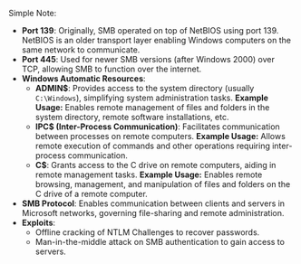 
Simple Note:

- **Port 139**: Originally, SMB operated on top of NetBIOS using port 139. NetBIOS is an older transport layer enabling Windows computers on the same network to communicate.
- **Port 445**: Used for newer SMB versions (after Windows 2000) over TCP, allowing SMB to function over the internet.
- **Windows Automatic Resources**: 
  - **ADMIN$**: Provides access to the system directory (usually `C:\Windows`), simplifying system administration tasks. **Example Usage:** Enables remote management of files and folders in the system directory, remote software installations, etc.
  - **IPC$ (Inter-Process Communication)**: Facilitates communication between processes on remote computers. **Example Usage:** Allows remote execution of commands and other operations requiring inter-process communication.
  - **C$**: Grants access to the C drive on remote computers, aiding in remote management tasks. **Example Usage:** Enables remote browsing, management, and manipulation of files and folders on the C drive of a remote computer.
- **SMB Protocol**: Enables communication between clients and servers in Microsoft networks, governing file-sharing and remote administration.
- **Exploits**: 
  - Offline cracking of NTLM Challenges to recover passwords.
  - Man-in-the-middle attack on SMB authentication to gain access to servers.